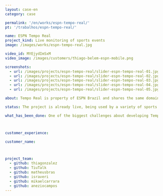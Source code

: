 ```yaml
---
layout: case-en
category: case

permalink: '/en/works/espn-tempo-real/'
pt: '/trabalhos/espn-tempo-real/'

name: ESPN Tempo Real
project_kind: Live monitoring of sports events
image: /images/works/espn-tempo-real.jpg

video_id: MYEjydImSxM
video_image: /images/customers/thiago-belem-espn-mobile.png

screenshots:
  - url: /images/projects/espn-tempo-real/slider-espn-tempo-real-01.jpg
  - url: /images/projects/espn-tempo-real/slider-espn-tempo-real-02.jpg
  - url: /images/projects/espn-tempo-real/slider-espn-tempo-real-03.jpg
  - url: /images/projects/espn-tempo-real/slider-espn-tempo-real-04.jpg
  - url: /images/projects/espn-tempo-real/slider-espn-tempo-real-05.jpg

about: Tempo Real is property of ESPN Brazil and shares the same domain of ESPN.com.br. It's used for live coverage of games and sports events and it's answering a demand that only TV and Radio fulfilled until not too long ago.

status: The project is already live, being used by a variety of sports fans. Released a few weeks before the 2014 World Cup, the time couldn't be more appropriate. Specially for those fans who haven't been lucky enough to have a flexible work schedule or wouldn't be capable of watching all games. It even has a mobile version, delivering an optimized experience for smartphone and tablet users.

what_has_been_done: One of the biggest challenges about developing Tempo Real was presenting event updates as quickly as possible, maintaining the same efficiency even with a large number of simultaneous users. In addition, we worked to adapt the product design and user experience to mobile devices without compromising quality. We chose to use AngularJS to build the client side and ended up achieving great performance.



customer_experience:

customer_name:



project_team:
  - github: thiagonzalez
  - github: TiuTalk
  - github: matheusbras
  - github: israveri
  - github: mikaelcarrara
  - github: aneziocampos
---
```

